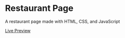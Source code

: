 # Restaurant Page
A restaurant page made with HTML, CSS, and JavaScript

[Live Preview](https://brentwashington.github.io/restaurant-page/)
